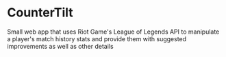 # CounterTilt
Small web app that uses Riot Game's League of Legends API to manipulate a player's match history stats and provide them with suggested improvements as well as other details
